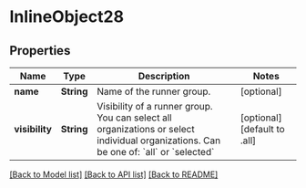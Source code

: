 # InlineObject28

## Properties
Name | Type | Description | Notes
------------ | ------------- | ------------- | -------------
**name** | **String** | Name of the runner group. | [optional] 
**visibility** | **String** | Visibility of a runner group. You can select all organizations or select individual organizations. Can be one of: &#x60;all&#x60; or &#x60;selected&#x60; | [optional] [default to .all]

[[Back to Model list]](../README.md#documentation-for-models) [[Back to API list]](../README.md#documentation-for-api-endpoints) [[Back to README]](../README.md)


